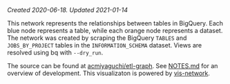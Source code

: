 _Created 2020-06-18. Updated 2021-01-14_

This network represents the relationships between tables in BigQuery. Each blue
node represents a table, while each orange node represents a dataset. The
network was created by scraping the BigQuery `TABLES` and `JOBS_BY_PROJECT`
tables in the `INFORMATION_SCHEMA` dataset. Views are resolved using bq with
`--dry_run`.

The source can be found at
[acmiyaguchi/etl-graph](https://github.com/acmiyaguchi/etl-graph). See
[NOTES.md](https://github.com/acmiyaguchi/etl-graph/blob/main/README.md) for an
overview of development. This visualizaton is powered by
[vis-network](https://visjs.github.io/vis-network/docs/network/).
